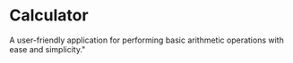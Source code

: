 # Calculator
 A user-friendly application for performing basic arithmetic operations with ease and simplicity."
